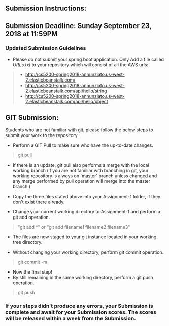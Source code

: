 ## Submission Instructions:

## Submission Deadline: Sunday September 23, 2018 at 11:59PM

### Updated Submission Guidelines
* Please do not submit your spring boot application. Only Add a file called *URLs.txt* to your repository which will consist of all the AWS urls:
>* http://cs5200-spring2018-annunziato.us-west-2.elasticbeanstalk.com/
>* http://cs5200-spring2018-annunziato.us-west-2.elasticbeanstalk.com/api/hello/string
>* http://cs5200-spring2018-annunziato.us-west-2.elasticbeanstalk.com/api/hello/object


## GIT Submission:
Students who are not familiar with git, please follow the below steps to submit your work to the repository.

* Perform a GIT Pull to make sure who have the up-to-date changes.
> git pull

* If there is an update, git pull also performs a merge with the local working branch (if you are not familiar with branching in git, your working repository is always on 'master' branch unless changed and any merge performed by pull operation will merge into the master branch.)

* Copy the three files stated above into your Assignment-1 folder, if they don't exist there already.

* Change your current working directory to Assignment-1 and perform a git add operation.
>"git add \*" or "git add filename1 filename2 filename3"

* The files are now staged to your git instance located in your working tree directory.

* Without changing your working directory, perform git commit operation.
> git commit -m <Message of your choice>

* Now the final step!
* By still remaining in the same working directory, perform a git push operation.
> git push

### If your steps didn't produce any errors, your Submission is complete and await for your Submission scores. The scores will be released within a week from the Submission.
